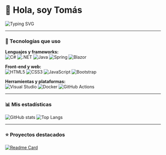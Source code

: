 # 👋 Hola, soy Tomás

![Typing SVG](https://readme-typing-svg.herokuapp.com/?lines=Bienvenido+a+mi+GitHub;Las+herramientas+que+utilizo+son:;C%23,+.NET,+Blazor,+Java,+Spring,+Docker,+HTML,+CSS,+JavaScript,+Bootstrap;Gracias+por+leer+mi+perfil&center=true&width=900&height=80)

---

### 🚀 Tecnologías que uso

**Lenguajes y frameworks:**  
![C#](https://img.shields.io/badge/C%23-239120?style=for-the-badge&logo=c-sharp&logoColor=white)
![.NET](https://img.shields.io/badge/.NET-512BD4?style=for-the-badge&logo=dotnet&logoColor=white)
![Java](https://img.shields.io/badge/Java-007396?style=for-the-badge&logo=java&logoColor=white)
![Spring](https://img.shields.io/badge/Spring-6DB33F?style=for-the-badge&logo=spring&logoColor=white)
![Blazor](https://img.shields.io/badge/Blazor-512BD4?style=for-the-badge&logo=blazor&logoColor=white)

**Front-end y web:**  
![HTML5](https://img.shields.io/badge/HTML5-E34F26?style=for-the-badge&logo=html5&logoColor=white)
![CSS3](https://img.shields.io/badge/CSS3-1572B6?style=for-the-badge&logo=css3&logoColor=white)
![JavaScript](https://img.shields.io/badge/JavaScript-F7DF1E?style=for-the-badge&logo=javascript&logoColor=black)
![Bootstrap](https://img.shields.io/badge/Bootstrap-563D7C?style=for-the-badge&logo=bootstrap&logoColor=white)

**Herramientas y plataformas:**  
![Visual Studio](https://img.shields.io/badge/Visual%20Studio-5C2D91?style=for-the-badge&logo=visual-studio&logoColor=white)
![Docker](https://img.shields.io/badge/Docker-2496ED?style=for-the-badge&logo=docker&logoColor=white)
![GitHub Actions](https://img.shields.io/badge/GitHub%20Actions-2088FF?style=for-the-badge&logo=github-actions&logoColor=white)

---

### 📊 Mis estadísticas
![GitHub stats](https://github-readme-stats.vercel.app/api?username=HolaDonTomas&show_icons=true&theme=radical)
![Top Langs](https://github-readme-stats.vercel.app/api/top-langs/?username=HolaDonTomas&layout=compact&theme=radical)

---

### ⭐ Proyectos destacados
[![Readme Card](https://github-readme-stats.vercel.app/api/pin/?username=HolaDonTomas&repo=HistoriasPais&theme=radical)](https://github.com/HolaDonTomas/HistoriasPais)
